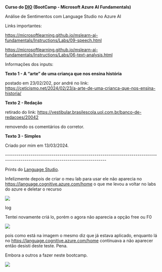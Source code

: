 ﻿**Curso do [DIO](https://web.dio.me) (BootCamp - Microsoft Azure AI Fundamentals)**

Análise de Sentimentos com Language Studio no Azure AI


Links importantes:

<https://microsoftlearning.github.io/mslearn-ai-fundamentals/Instructions/Labs/09-speech.html>

<https://microsoftlearning.github.io/mslearn-ai-fundamentals/Instructions/Labs/06-text-analysis.html>


Informações dos inputs:

**Texto 1 - A “arte” de uma criança que nos ensina história**

postado em 23/02/202, por andré no link: <https://ceticismo.net/2024/02/23/a-arte-de-uma-crianca-que-nos-ensina-historia/>


**Texto 2 -  Redação**

retirado do link: <https://vestibular.brasilescola.uol.com.br/banco-de-redacoes/20042>

removendo os comentários do corretor.



**Texto 3 - Simples**

Criado por mim em 13/03/2024.

\----------------------------------------------------------------------------------------------------------------------------------


Prints do [Language Studio](https://language.cognitive.azure.com/).


Infelizmente depois de criar o meu lab para usar ele não aparecia no <https://language.cognitive.azure.com/home> o que me levou a voltar no labs do azure e deletar o recurso

![](Aspose.Words.b08333ef-ef20-4183-b150-e3154d7385fb.001.png)

log


Tentei novamente criá lo, porém o agora não aparecia a opção free ou F0

![](Aspose.Words.b08333ef-ef20-4183-b150-e3154d7385fb.002.png)

pois como está na imagem o mesmo diz que já estava aplicado, enquanto lá no <https://language.cognitive.azure.com/home> continuava a não aparecer então desisti deste teste. Pena.

Embora a outros a fazer neste bootcamp. 

![](Aspose.Words.b08333ef-ef20-4183-b150-e3154d7385fb.003.png)

